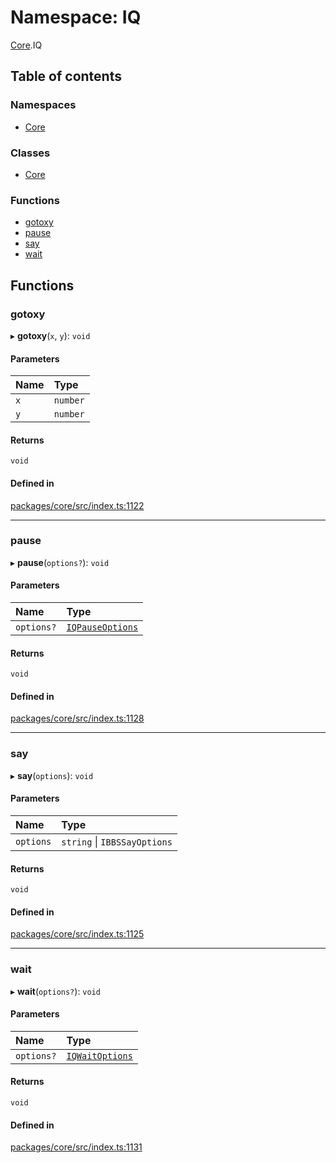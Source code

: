 # Namespace: IQ

[Core](Core.md).IQ

## Table of contents

### Namespaces

- [Core](Core.IQ.Core.md)

### Classes

- [Core](../classes/Core.IQ.Core-1.md)

### Functions

- [gotoxy](Core.IQ.md#gotoxy)
- [pause](Core.IQ.md#pause)
- [say](Core.IQ.md#say)
- [wait](Core.IQ.md#wait)

## Functions

### gotoxy

▸ **gotoxy**(`x`, `y`): `void`

#### Parameters

| Name | Type |
| :------ | :------ |
| `x` | `number` |
| `y` | `number` |

#### Returns

`void`

#### Defined in

[packages/core/src/index.ts:1122](https://github.com/iniquitybbs/iniquity/blob/55edf2a/packages/core/src/index.ts#L1122)

___

### pause

▸ **pause**(`options?`): `void`

#### Parameters

| Name | Type |
| :------ | :------ |
| `options?` | [`IQPauseOptions`](../interfaces/Core.IQPauseOptions.md) |

#### Returns

`void`

#### Defined in

[packages/core/src/index.ts:1128](https://github.com/iniquitybbs/iniquity/blob/55edf2a/packages/core/src/index.ts#L1128)

___

### say

▸ **say**(`options`): `void`

#### Parameters

| Name | Type |
| :------ | :------ |
| `options` | `string` \| `IBBSSayOptions` |

#### Returns

`void`

#### Defined in

[packages/core/src/index.ts:1125](https://github.com/iniquitybbs/iniquity/blob/55edf2a/packages/core/src/index.ts#L1125)

___

### wait

▸ **wait**(`options?`): `void`

#### Parameters

| Name | Type |
| :------ | :------ |
| `options?` | [`IQWaitOptions`](../interfaces/Core.IQWaitOptions.md) |

#### Returns

`void`

#### Defined in

[packages/core/src/index.ts:1131](https://github.com/iniquitybbs/iniquity/blob/55edf2a/packages/core/src/index.ts#L1131)
